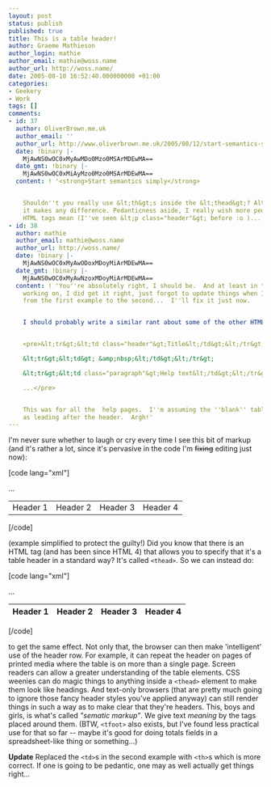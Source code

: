 ```yaml
---
layout: post
status: publish
published: true
title: This is a table header!
author: Graeme Mathieson
author_login: mathie
author_email: mathie@woss.name
author_url: http://woss.name/
date: 2005-08-10 16:52:40.000000000 +01:00
categories:
- Geekery
- Work
tags: []
comments:
- id: 37
  author: OliverBrown.me.uk
  author_email: ''
  author_url: http://www.oliverbrown.me.uk/2005/08/12/start-semantics-simply/
  date: !binary |-
    MjAwNS0wOC0xMyAwMDo0Mzo0MSArMDEwMA==
  date_gmt: !binary |-
    MjAwNS0wOC0xMiAyMzo0Mzo0MSArMDEwMA==
  content: ! '<strong>Start semantics simply</strong>


    Shouldn''t you really use &lt;th&gt;s inside the &lt;thead&gt;? Although I doubt
    it makes any difference. Pedanticness aside, I really wish more people knew what
    HTML tags mean (I''ve seen &lt;p class="header"&gt; before :o )...'
- id: 38
  author: mathie
  author_email: mathie@woss.name
  author_url: http://woss.name/
  date: !binary |-
    MjAwNS0wOC0xMyAwODoxMDoyMiArMDEwMA==
  date_gmt: !binary |-
    MjAwNS0wOC0xMyAwNzoxMDoyMiArMDEwMA==
  content: ! 'You''re absolutely right, I should be.  And at least in the HTML I''m
    working on, I did get it right, just forgot to update things when I copy''n''pasted
    from the first example to the second...  I''ll fix it just now.


    I should probably write a similar rant about some of the other HTML in there:


    <pre>&lt;tr&gt;&lt;td class="header"&gt;Title&lt;/td&gt;&lt;/tr&gt;

    &lt;tr&gt;&lt;td&gt; &amp;nbsp;&lt;/td&gt;&lt;/tr&gt;

    &lt;tr&gt;&lt;td class="paragraph"&gt;Help text&lt;/td&gt;&lt;/tr&gt;

    ...</pre>


    This was for all the  help pages.  I''m assuming the ''blank'' table row was meant
    as leading after the header.  Argh!'
---
```

I'm never sure whether to laugh or cry every time I see this bit of markup (and it's rather a lot, since it's pervasive in the code I'm <del>fixing</del> editing just now):

[code lang="xml"]<table>
  <tr class="table_head">
    <td>Header 1</td>
    <td>Header 2</td>
    <td>Header 3</td>
    <td>Header 4</td>
  </tr>
   ...
</table>[/code]

(example simplified to protect the guilty!)  Did you know that there is an HTML tag (and has been since HTML 4) that allows you to specify that it's a table header in a standard way?  It's called <code>&lt;thead&gt;</code>.  So we can instead do:

[code lang="xml"]<table>
  <thead>
    <tr>
      <th>Header 1</th>
      <th>Header 2</th>
      <th>Header 3</th>
      <th>Header 4</th>
    </tr>
  </thead>
  <tbody>
    ...
  </tbody>
</table>[/code]

to get the same effect.  Not only that, the browser can then make 'intelligent' use of the header row.  For example, it can repeat the header on pages of printed media where the table is on more than a single page.  Screen readers can allow a greater understanding of the table elements.  CSS weenies can do magic things to anything inside a <code>&lt;thead&gt;</code> element to make them look like headings.  And text-only browsers (that are pretty much going to ignore those fancy header styles you've applied anyway) can still render things in such a way as to make clear that they're headers.  This, boys and girls, is what's called <em>"sematic markup"</em>.  We give text <em>meaning</em> by the tags placed around them.  (BTW, <code>&lt;tfoot&gt;</code> also exists, but I've found less practical use for that so far -- maybe it's good for doing totals fields in a spreadsheet-like thing or something...)

<strong>Update</strong> Replaced the <code>&lt;td&gt;</code>s in the second example with <code>&lt;th&gt;</code>s which is more correct.  If one is going to be pedantic, one may as well actually get things right...
